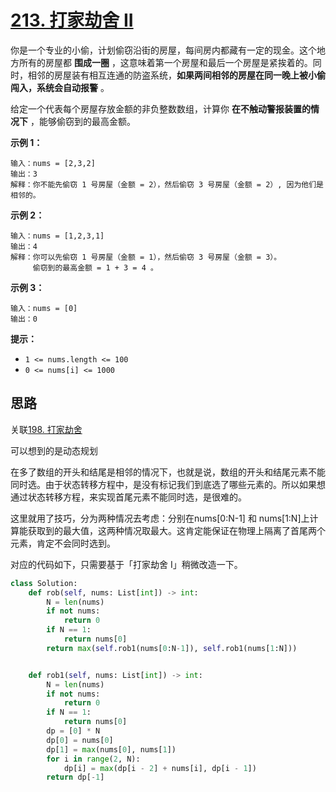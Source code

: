 # [213. 打家劫舍 II](https://leetcode-cn.com/problems/house-robber-ii/)

你是一个专业的小偷，计划偷窃沿街的房屋，每间房内都藏有一定的现金。这个地方所有的房屋都 **围成一圈** ，这意味着第一个房屋和最后一个房屋是紧挨着的。同时，相邻的房屋装有相互连通的防盗系统，**如果两间相邻的房屋在同一晚上被小偷闯入，系统会自动报警** 。

给定一个代表每个房屋存放金额的非负整数数组，计算你 **在不触动警报装置的情况下** ，能够偷窃到的最高金额。

 

**示例 1：**

```
输入：nums = [2,3,2]
输出：3
解释：你不能先偷窃 1 号房屋（金额 = 2），然后偷窃 3 号房屋（金额 = 2）, 因为他们是相邻的。
```

**示例 2：**

```
输入：nums = [1,2,3,1]
输出：4
解释：你可以先偷窃 1 号房屋（金额 = 1），然后偷窃 3 号房屋（金额 = 3）。
     偷窃到的最高金额 = 1 + 3 = 4 。
```

**示例 3：**

```
输入：nums = [0]
输出：0
```

 

**提示：**

- `1 <= nums.length <= 100`
- `0 <= nums[i] <= 1000`

## 思路

关联[198. 打家劫舍](https://leetcode-cn.com/problems/house-robber/)

可以想到的是动态规划

在多了数组的开头和结尾是相邻的情况下，也就是说，数组的开头和结尾元素不能同时选。由于状态转移方程中，是没有标记我们到底选了哪些元素的。所以如果想通过状态转移方程，来实现首尾元素不能同时选，是很难的。

这里就用了技巧，分为两种情况去考虑：分别在nums[0:N-1] 和 nums[1:N]上计算能获取到的最大值，这两种情况取最大。这肯定能保证在物理上隔离了首尾两个元素，肯定不会同时选到。

对应的代码如下，只需要基于「打家劫舍 I」稍微改造一下。

```python
class Solution:
    def rob(self, nums: List[int]) -> int:
        N = len(nums)
        if not nums:
            return 0
        if N == 1:
            return nums[0]
        return max(self.rob1(nums[0:N-1]), self.rob1(nums[1:N]))


    def rob1(self, nums: List[int]) -> int:
        N = len(nums)
        if not nums:
            return 0
        if N == 1:
            return nums[0]
        dp = [0] * N
        dp[0] = nums[0]
        dp[1] = max(nums[0], nums[1])
        for i in range(2, N):
            dp[i] = max(dp[i - 2] + nums[i], dp[i - 1])
        return dp[-1]
```

